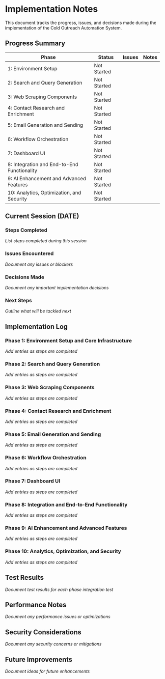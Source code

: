 # Implementation Notes

This document tracks the progress, issues, and decisions made during the implementation of the Cold Outreach Automation System.

## Progress Summary

| Phase | Status | Issues | Notes |
|-------|--------|--------|-------|
| 1: Environment Setup | Not Started | | |
| 2: Search and Query Generation | Not Started | | |
| 3: Web Scraping Components | Not Started | | |
| 4: Contact Research and Enrichment | Not Started | | |
| 5: Email Generation and Sending | Not Started | | |
| 6: Workflow Orchestration | Not Started | | |
| 7: Dashboard UI | Not Started | | |
| 8: Integration and End-to-End Functionality | Not Started | | |
| 9: AI Enhancement and Advanced Features | Not Started | | |
| 10: Analytics, Optimization, and Security | Not Started | | |

## Current Session (DATE)

### Steps Completed
*List steps completed during this session*

### Issues Encountered
*Document any issues or blockers*

### Decisions Made
*Document any important implementation decisions*

### Next Steps
*Outline what will be tackled next*

## Implementation Log

### Phase 1: Environment Setup and Core Infrastructure
*Add entries as steps are completed*

### Phase 2: Search and Query Generation
*Add entries as steps are completed*

### Phase 3: Web Scraping Components
*Add entries as steps are completed*

### Phase 4: Contact Research and Enrichment
*Add entries as steps are completed*

### Phase 5: Email Generation and Sending
*Add entries as steps are completed*

### Phase 6: Workflow Orchestration
*Add entries as steps are completed*

### Phase 7: Dashboard UI
*Add entries as steps are completed*

### Phase 8: Integration and End-to-End Functionality
*Add entries as steps are completed*

### Phase 9: AI Enhancement and Advanced Features
*Add entries as steps are completed*

### Phase 10: Analytics, Optimization, and Security
*Add entries as steps are completed*

## Test Results

*Document test results for each phase integration test*

## Performance Notes

*Document any performance issues or optimizations*

## Security Considerations

*Document any security concerns or mitigations*

## Future Improvements

*Document ideas for future enhancements* 